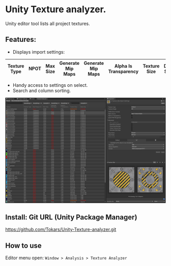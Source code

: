 
# Unity Texture analyzer.
Unity editor tool lists all project textures.
## Features:
- Displays import settings:

|Texture Type|NPOT|Max Size|Generate Mip Maps|Generate Mip Maps|Alpha Is Transparency|Texture Size|Data Size|
|-|-|-|-|-|-|-|-|

- Handy access to settings on select.
- Search and column sorting.

<img src = "images/texture_analyzer_scr_01.png">

## Install: Git URL (Unity Package Manager)
https://github.com/Tokars/Unity-Texture-analyzer.git

## How to use
Editor menu open: `Window > Analysis > Texture Analyzer`